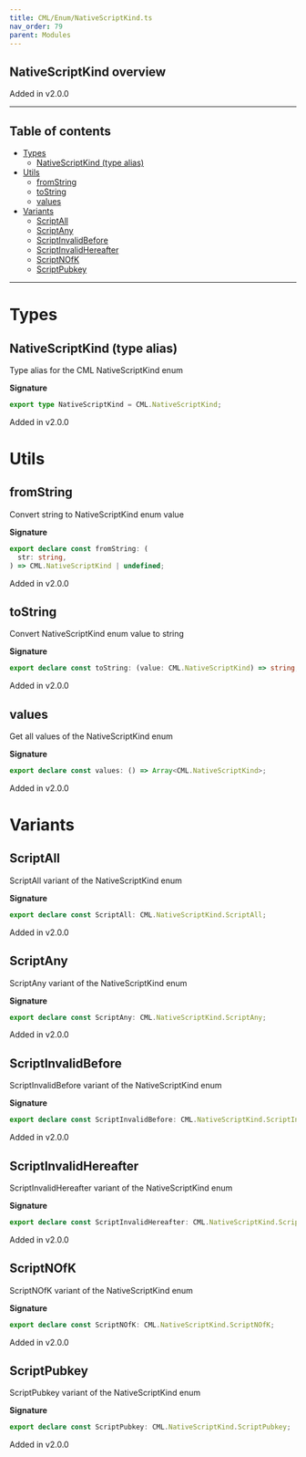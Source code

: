 ```yaml
---
title: CML/Enum/NativeScriptKind.ts
nav_order: 79
parent: Modules
---
```


## NativeScriptKind overview

Added in v2.0.0

---

<h2 class="text-delta">Table of contents</h2>

- [Types](#types)
  - [NativeScriptKind (type alias)](#nativescriptkind-type-alias)
- [Utils](#utils)
  - [fromString](#fromstring)
  - [toString](#tostring)
  - [values](#values)
- [Variants](#variants)
  - [ScriptAll](#scriptall)
  - [ScriptAny](#scriptany)
  - [ScriptInvalidBefore](#scriptinvalidbefore)
  - [ScriptInvalidHereafter](#scriptinvalidhereafter)
  - [ScriptNOfK](#scriptnofk)
  - [ScriptPubkey](#scriptpubkey)

---

# Types

## NativeScriptKind (type alias)

Type alias for the CML NativeScriptKind enum

**Signature**

```ts
export type NativeScriptKind = CML.NativeScriptKind;
```

Added in v2.0.0

# Utils

## fromString

Convert string to NativeScriptKind enum value

**Signature**

```ts
export declare const fromString: (
  str: string,
) => CML.NativeScriptKind | undefined;
```

Added in v2.0.0

## toString

Convert NativeScriptKind enum value to string

**Signature**

```ts
export declare const toString: (value: CML.NativeScriptKind) => string;
```

Added in v2.0.0

## values

Get all values of the NativeScriptKind enum

**Signature**

```ts
export declare const values: () => Array<CML.NativeScriptKind>;
```

Added in v2.0.0

# Variants

## ScriptAll

ScriptAll variant of the NativeScriptKind enum

**Signature**

```ts
export declare const ScriptAll: CML.NativeScriptKind.ScriptAll;
```

Added in v2.0.0

## ScriptAny

ScriptAny variant of the NativeScriptKind enum

**Signature**

```ts
export declare const ScriptAny: CML.NativeScriptKind.ScriptAny;
```

Added in v2.0.0

## ScriptInvalidBefore

ScriptInvalidBefore variant of the NativeScriptKind enum

**Signature**

```ts
export declare const ScriptInvalidBefore: CML.NativeScriptKind.ScriptInvalidBefore;
```

Added in v2.0.0

## ScriptInvalidHereafter

ScriptInvalidHereafter variant of the NativeScriptKind enum

**Signature**

```ts
export declare const ScriptInvalidHereafter: CML.NativeScriptKind.ScriptInvalidHereafter;
```

Added in v2.0.0

## ScriptNOfK

ScriptNOfK variant of the NativeScriptKind enum

**Signature**

```ts
export declare const ScriptNOfK: CML.NativeScriptKind.ScriptNOfK;
```

Added in v2.0.0

## ScriptPubkey

ScriptPubkey variant of the NativeScriptKind enum

**Signature**

```ts
export declare const ScriptPubkey: CML.NativeScriptKind.ScriptPubkey;
```

Added in v2.0.0
